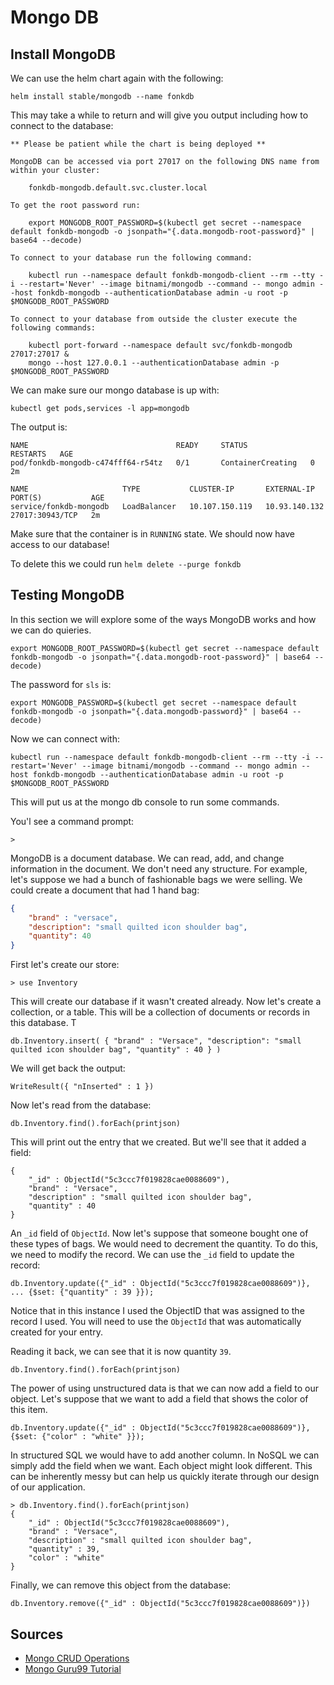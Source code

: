 # Mongo DB

## Install MongoDB

We can use the helm chart again with the following:

```
helm install stable/mongodb --name fonkdb 
```

This may take a while to return and will give you output including how to connect to the database:

```
** Please be patient while the chart is being deployed **

MongoDB can be accessed via port 27017 on the following DNS name from within your cluster:

    fonkdb-mongodb.default.svc.cluster.local

To get the root password run:

    export MONGODB_ROOT_PASSWORD=$(kubectl get secret --namespace default fonkdb-mongodb -o jsonpath="{.data.mongodb-root-password}" | base64 --decode)

To connect to your database run the following command:

    kubectl run --namespace default fonkdb-mongodb-client --rm --tty -i --restart='Never' --image bitnami/mongodb --command -- mongo admin --host fonkdb-mongodb --authenticationDatabase admin -u root -p $MONGODB_ROOT_PASSWORD

To connect to your database from outside the cluster execute the following commands:

    kubectl port-forward --namespace default svc/fonkdb-mongodb 27017:27017 &
    mongo --host 127.0.0.1 --authenticationDatabase admin -p $MONGODB_ROOT_PASSWORD
```

We can make sure our mongo database is up with:

```
kubectl get pods,services -l app=mongodb
```

The output is:

```
NAME                                 READY     STATUS              RESTARTS   AGE
pod/fonkdb-mongodb-c474fff64-r54tz   0/1       ContainerCreating   0          2m

NAME                     TYPE           CLUSTER-IP       EXTERNAL-IP     PORT(S)           AGE
service/fonkdb-mongodb   LoadBalancer   10.107.150.119   10.93.140.132   27017:30943/TCP   2m
```

Make sure that the container is in `RUNNING` state.  We should now have access to our database!  

To delete this we could run `helm delete --purge fonkdb`

## Testing MongoDB

In this section we will explore some of the ways MongoDB works and how we can do quieries. 

```
export MONGODB_ROOT_PASSWORD=$(kubectl get secret --namespace default fonkdb-mongodb -o jsonpath="{.data.mongodb-root-password}" | base64 --decode)
```

The password for `sls` is:

```
export MONGODB_PASSWORD=$(kubectl get secret --namespace default fonkdb-mongodb -o jsonpath="{.data.mongodb-password}" | base64 --decode)
```

Now we can connect with: 

```
kubectl run --namespace default fonkdb-mongodb-client --rm --tty -i --restart='Never' --image bitnami/mongodb --command -- mongo admin --host fonkdb-mongodb --authenticationDatabase admin -u root -p $MONGODB_ROOT_PASSWORD
```
This will put us at the mongo db console to run some commands. 

You'l see a command prompt:

```
>
```

MongoDB is a document database.  We can read, add, and change information in the document.  We don't need any structure.  For example, let's suppose we had a bunch of fashionable bags we were selling.  We could create a document that had 1 hand bag:

```json
{
	"brand" : "versace",
	"description": "small quilted icon shoulder bag",
	"quantity": 40	
}
```

First let's create our store:

```
> use Inventory
```

This will create our database if it wasn't created already.  Now let's create a collection, or a table.  This will be a collection of documents or records in this database.  T

```
db.Inventory.insert( { "brand" : "Versace", "description": "small quilted icon shoulder bag", "quantity" : 40 } )
```
We will get back the output: 

```
WriteResult({ "nInserted" : 1 })
```

Now let's read from the database: 

```
db.Inventory.find().forEach(printjson)
```
This will print out the entry that we created.  But we'll see that it added a field:

```
{
	"_id" : ObjectId("5c3ccc7f019828cae0088609"),
	"brand" : "Versace",
	"description" : "small quilted icon shoulder bag",
	"quantity" : 40
}
```
An `_id` field of `ObjectId`.  Now let's suppose that someone bought one of these types of bags.  We would need to decrement the quantity.  To do this, we need to modify the record.  We can use the `_id` field to update the record:

```
db.Inventory.update({"_id" : ObjectId("5c3ccc7f019828cae0088609")},
... {$set: {"quantity" : 39 }});
```
Notice that in this instance I used the ObjectID that was assigned to the record I used.  You will need to use the `ObjectId` that was automatically created for your entry.  

Reading it back, we can see that it is now quantity `39`.  

```
db.Inventory.find().forEach(printjson)
```

The power of using unstructured data is that we can now add a field to our object.  Let's suppose that we want to add a field that shows the color of this item. 

```
db.Inventory.update({"_id" : ObjectId("5c3ccc7f019828cae0088609")}, {$set: {"color" : "white" }});
```
In structured SQL we would have to add another column.  In NoSQL we can simply add the field when we want.  Each object might look different.  This can be inherently messy but can help us quickly iterate through our design of our application.  

```
> db.Inventory.find().forEach(printjson)
{
	"_id" : ObjectId("5c3ccc7f019828cae0088609"),
	"brand" : "Versace",
	"description" : "small quilted icon shoulder bag",
	"quantity" : 39,
	"color" : "white"
}
```


Finally, we can remove this object from the database: 

```
db.Inventory.remove({"_id" : ObjectId("5c3ccc7f019828cae0088609")})
```


## Sources

* [Mongo CRUD Operations](https://docs.mongodb.com/manual/crud/)
* [Mongo Guru99 Tutorial](https://www.guru99.com/mongodb-query-document-using-find.html)




